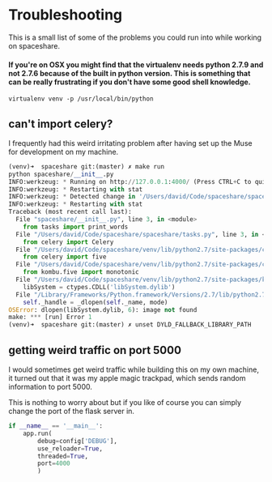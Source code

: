 # Troubleshooting

This is a small list of some of the problems you could run into while working on spaceshare.


#### If you're on OSX you might find that the virtualenv needs python 2.7.9 and not 2.7.6 because of the built in python version. This is something that can be really frustrating if you don't have some good shell knowledge.
```shell
virtualenv venv -p /usr/local/bin/python
```

## can't import celery?

I frequently had this weird irritating problem after having set up the Muse for development on my machine.

```Python
(venv)➜  spaceshare git:(master) ✗ make run
python spaceshare/__init__.py
INFO:werkzeug: * Running on http://127.0.0.1:4000/ (Press CTRL+C to quit)
INFO:werkzeug: * Restarting with stat
INFO:werkzeug: * Detected change in '/Users/david/Code/spaceshare/spaceshare/__init__.py', reloading
INFO:werkzeug: * Restarting with stat
Traceback (most recent call last):
  File "spaceshare/__init__.py", line 3, in <module>
    from tasks import print_words
  File "/Users/david/Code/spaceshare/spaceshare/tasks.py", line 3, in <module>
    from celery import Celery
  File "/Users/david/Code/spaceshare/venv/lib/python2.7/site-packages/celery/__init__.py", line 130, in <module>
    from celery import five
  File "/Users/david/Code/spaceshare/venv/lib/python2.7/site-packages/celery/five.py", line 51, in <module>
    from kombu.five import monotonic
  File "/Users/david/Code/spaceshare/venv/lib/python2.7/site-packages/kombu/five.py", line 52, in <module>
    libSystem = ctypes.CDLL('libSystem.dylib')
  File "/Library/Frameworks/Python.framework/Versions/2.7/lib/python2.7/ctypes/__init__.py", line 365, in __init__
    self._handle = _dlopen(self._name, mode)
OSError: dlopen(libSystem.dylib, 6): image not found
make: *** [run] Error 1
(venv)➜  spaceshare git:(master) ✗ unset DYLD_FALLBACK_LIBRARY_PATH
```


## getting weird traffic on port 5000
I would sometimes get weird traffic while building this on my own machine, it turned out that it was my apple magic trackpad, which sends random information to port 5000.

This is nothing to worry about but if you like of course you can simply change the port of the flask server in.  

```python
if __name__ == '__main__':
    app.run(
        debug=config['DEBUG'],
        use_reloader=True,
        threaded=True,
        port=4000
        )

```
